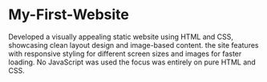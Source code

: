 # My-First-Website
Developed a visually appealing static website using HTML and CSS, showcasing clean layout design and image-based content. the site features with responsive styling for different screen sizes and images for faster loading. No JavaScript was used the focus was entirely on pure HTML and CSS.
